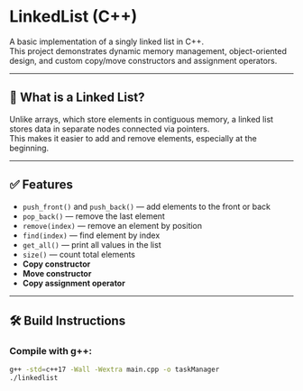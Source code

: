 # LinkedList (C++)

A basic implementation of a singly linked list in C++.  
This project demonstrates dynamic memory management, object-oriented design, and custom copy/move constructors and assignment operators.

---

## 🧠 What is a Linked List?

Unlike arrays, which store elements in contiguous memory, a linked list stores data in separate nodes connected via pointers.  
This makes it easier to add and remove elements, especially at the beginning.

---

## ✅ Features

- `push_front()` and `push_back()` — add elements to the front or back
- `pop_back()` — remove the last element
- `remove(index)` — remove an element by position
- `find(index)` — find element by index
- `get_all()` — print all values in the list
- `size()` — count total elements
- **Copy constructor**
- **Move constructor**
- **Copy assignment operator**

---

## 🛠️ Build Instructions

### Compile with g++:
```bash
g++ -std=c++17 -Wall -Wextra main.cpp -o taskManager
./linkedlist

